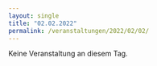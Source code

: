 ```yaml
---
layout: single
title: "02.02.2022"
permalink: /veranstaltungen/2022/02/02/
---
```


Keine Veranstaltung an diesem Tag.
